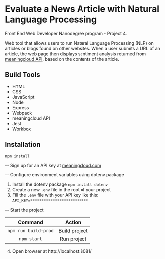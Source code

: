 # Evaluate a News Article with Natural Language Processing

Front End Web Developer Nanodegree program - Project 4.

Web tool that allows users to run Natural Language Processing (NLP) on articles or blogs found on other websites. When a user submits a URL of an article, the web page then displays sentiment analysis returned from [meaningcloud API](https://www.meaningcloud.com/products/sentiment-analysis), based on the contents of the article.

## Build Tools

- HTML
- CSS
- JavaScript
- Node
- Express
- Webpack
- meaningcloud API
- Jest
- Workbox

## Installation

```
npm install
```

-- Sign up for an API key at [meaningcloud.com](https://www.meaningcloud.com/developer/create-account)

-- Configure environment variables using dotenv package

1. Install the dotenv package
   `npm install dotenv`
2. Create a new `.env` file in the root of your project
3. Fill the `.env` file with your API key like this:
   `API_KEY=**************************`

-- Start the project

|       Command        |    Action     |
| :------------------: | :-----------: |
| `npm run build-prod` | Build project |
|     `npm start`      |  Run project  |

4. Open browser at http://localhost:8081/
